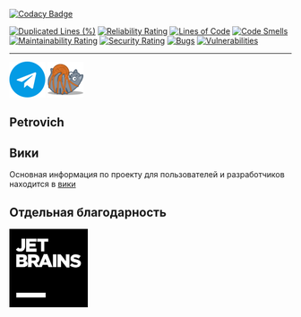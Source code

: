 [![Codacy Badge](https://app.codacy.com/project/badge/Grade/df0f0b4230d845139d793f34bf93b875)](https://www.codacy.com/gh/Xoma163/petrovich/dashboard?utm_source=github.com&amp;utm_medium=referral&amp;utm_content=Xoma163/petrovich&amp;utm_campaign=Badge_Grade)

[![Duplicated Lines (%)](https://sonarcloud.io/api/project_badges/measure?project=Xoma163_petrovich&metric=duplicated_lines_density)](https://sonarcloud.io/summary/overall?id=Xoma163_petrovich)
[![Reliability Rating](https://sonarcloud.io/api/project_badges/measure?project=Xoma163_petrovich&metric=reliability_rating)](https://sonarcloud.io/summary/overall?id=Xoma163_petrovich)
[![Lines of Code](https://sonarcloud.io/api/project_badges/measure?project=Xoma163_petrovich&metric=ncloc)](https://sonarcloud.io/summary/overall?id=Xoma163_petrovich)
[![Code Smells](https://sonarcloud.io/api/project_badges/measure?project=Xoma163_petrovich&metric=code_smells)](https://sonarcloud.io/summary/overall?id=Xoma163_petrovich)
[![Maintainability Rating](https://sonarcloud.io/api/project_badges/measure?project=Xoma163_petrovich&metric=sqale_rating)](https://sonarcloud.io/summary/overall?id=Xoma163_petrovich)
[![Security Rating](https://sonarcloud.io/api/project_badges/measure?project=Xoma163_petrovich&metric=security_rating)](https://sonarcloud.io/summary/overall?id=Xoma163_petrovich)
[![Bugs](https://sonarcloud.io/api/project_badges/measure?project=Xoma163_petrovich&metric=bugs)](https://sonarcloud.io/summary/overall?id=Xoma163_petrovich)
[![Vulnerabilities](https://sonarcloud.io/api/project_badges/measure?project=Xoma163_petrovich&metric=vulnerabilities)](https://sonarcloud.io/summary/overall?id=Xoma163_petrovich)

---

[![Telegram Bot](readme/tg.png)](https://t.me/igor_petrovich_ksta_bot)
[![Website](staticfiles/favicon_64.png)](https://andrewsha.net)

## Petrovich

## Вики

Основная информация по проекту для пользователей и разработчиков находится
в [вики](https://github.com/Xoma163/petrovich/wiki/1.-Документация-по-использованию-бота)

## Отдельная благодарность

<a href="https://www.jetbrains.com/?from=petrovich" title="JetBrains"><img src="readme/jetbrains_logo.png" width="140"></a>
